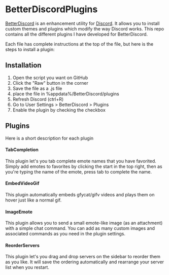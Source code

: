 # BetterDiscordPlugins

[BetterDiscord](https://betterdiscord.net/) is an enhancement utility for [Discord](https://discordapp.com/).
It allows you to install custom themes and plugins which modify the way Discord works. This repo contains all the different plugins I have developed for BetterDiscord.

Each file has complete instructions at the top of the file, but here is the steps to install a plugin:

## Installation
 1. Open the script you want on GitHub
 2. Click the "Raw" button in the corner
 3. Save the file as a .js file
 4. place the file in %appdata%/BetterDiscord/plugins
 5. Refresh Discord (ctrl+R)
 6. Go to User Settings > BetterDiscord > Plugins
 7. Enable the plugin by checking the checkbox

## Plugins

Here is a short description for each plugin

#### TabCompletion
This plugin let's you tab complete emote names that you have favorited.
Simply add emotes to favorites by clicking the start in the top right,
then as you're typing the name of the emote, press tab to complete the name.

#### EmbedVideoGif
This plugin automatically embeds gfycat/gifv videos and plays them on hover just like a normal gif.

#### ImageEmote
This plugin allows you to send a small emote-like image (as an attachment) with a simple chat command.
You can add as many custom images and associated commands as you need in the plugin settings.

#### ReorderServers
This plugin let's you drag and drop servers on the sidebar to reorder them as you like.
It will save the ordering automatically and rearrange your server list when you restart.
